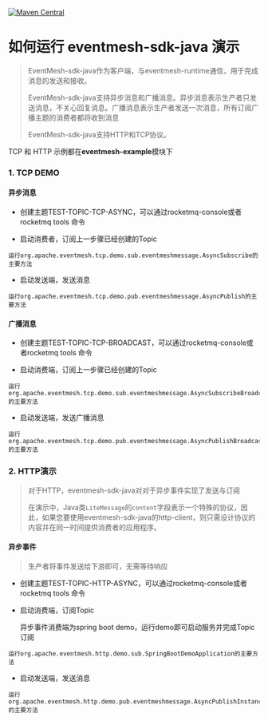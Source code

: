 [![Maven Central](https://maven-badges.herokuapp.com/maven-central/org.apache.eventmesh/eventmesh-sdk-java/badge.svg)](https://maven-badges.herokuapp.com/maven-central/org.apache.eventmesh/eventmesh-sdk-java)

# 如何运行 eventmesh-sdk-java 演示

> EventMesh-sdk-java作为客户端，与eventmesh-runtime通信，用于完成消息的发送和接收。
>
> EventMesh-sdk-java支持异步消息和广播消息。异步消息表示生产者只发送消息，不关心回复消息。广播消息表示生产者发送一次消息，所有订阅广播主题的消费者都将收到消息
>
> EventMesh-sdk-java支持HTTP和TCP协议。

TCP 和 HTTP 示例都在**eventmesh-example**模块下

### 1. TCP DEMO

<h4>异步消息</h4>

- 创建主题TEST-TOPIC-TCP-ASYNC，可以通过rocketmq-console或者rocketmq tools 命令

- 启动消费者，订阅上一步骤已经创建的Topic

```
运行org.apache.eventmesh.tcp.demo.sub.eventmeshmessage.AsyncSubscribe的主要方法
```

- 启动发送端，发送消息

```
运行org.apache.eventmesh.tcp.demo.pub.eventmeshmessage.AsyncPublish的主要方法
```

<h4>广播消息</h4>

- 创建主题TEST-TOPIC-TCP-BROADCAST，可以通过rocketmq-console或者rocketmq tools 命令

- 启动消费端，订阅上一步骤已经创建的Topic

```
运行org.apache.eventmesh.tcp.demo.sub.eventmeshmessage.AsyncSubscribeBroadcast的主要方法
```

- 启动发送端，发送广播消息

```
运行org.apache.eventmesh.tcp.demo.pub.eventmeshmessage.AsyncPublishBroadcast的主要方法
```

### 2. HTTP演示

> 对于HTTP，eventmesh-sdk-java对对于异步事件实现了发送与订阅
>
>在演示中，Java类`LiteMessage`的`content`字段表示一个特殊的协议，因此，如果您要使用eventmesh-sdk-java的http-client，则只需设计协议的内容并在同一时间提供消费者的应用程序。

<h4>异步事件</h4>

> 生产者将事件发送给下游即可，无需等待响应

- 创建主题TEST-TOPIC-HTTP-ASYNC，可以通过rocketmq-console或者rocketmq tools 命令

- 启动消费端，订阅Topic

  异步事件消费端为spring boot demo，运行demo即可启动服务并完成Topic订阅

```
运行org.apache.eventmesh.http.demo.sub.SpringBootDemoApplication的主要方法
```

- 启动发送端，发送消息

```
运行org.apache.eventmesh.http.demo.pub.eventmeshmessage.AsyncPublishInstance的主要方法
```



